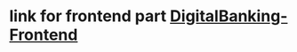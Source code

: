 <h1><p dir="auto">link for frontend part <a href="https://github.com/TarikFERTAHI/DigitalBanking-Frontend">DigitalBanking-Frontend</a></p></h1>
